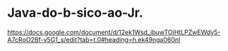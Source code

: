 # Java-do-b-sico-ao-Jr.
https://docs.google.com/document/d/12ek1Wsd_ibuwTOjHtLPZwEWdy5-A7cRoO2Bf-v5G1_s/edit?tab=t.0#heading=h.ek49nga060nl
